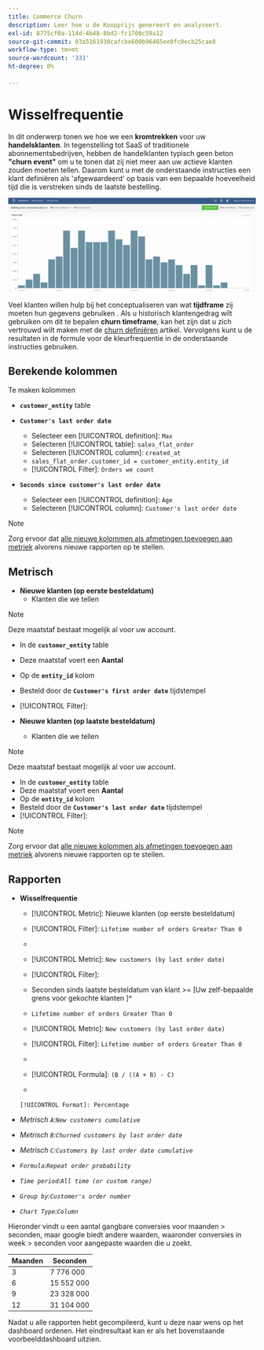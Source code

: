 ```yaml
---
title: Commerce Churn
description: Leer hoe u de Koopprijs genereert en analyseert.
exl-id: 8775cf0a-114d-4b48-8bd2-fc1700c59a12
source-git-commit: 03a5161930cafcbe600b96465ee0fc0ecb25cae8
workflow-type: tm+mt
source-wordcount: '333'
ht-degree: 0%

---
```


# Wisselfrequentie

In dit onderwerp tonen we hoe we een **kromtrekken** voor uw **handelsklanten**. In tegenstelling tot SaaS of traditionele abonnementsbedrijven, hebben de handelklanten typisch geen beton **&quot;churn event&quot;** om u te tonen dat zij niet meer aan uw actieve klanten zouden moeten tellen. Daarom kunt u met de onderstaande instructies een klant definiëren als &#39;afgewaardeerd&#39; op basis van een bepaalde hoeveelheid tijd die is verstreken sinds de laatste bestelling.

![](../../assets/Churn_rate_image.png)

Veel klanten willen hulp bij het conceptualiseren van wat **tijdframe** zij moeten hun gegevens gebruiken . Als u historisch klantengedrag wilt gebruiken om dit te bepalen **churn timeframe**, kan het zijn dat u zich vertrouwd wilt maken met de [churn definiëren](../analysis/define-cust-churn.md) artikel. Vervolgens kunt u de resultaten in de formule voor de kleurfrequentie in de onderstaande instructies gebruiken.

## Berekende kolommen

Te maken kolommen

* **`customer_entity`** table
* **`Customer's last order date`**
   * Selecteer een [!UICONTROL definition]: `Max`
   * Selecteren [!UICONTROL table]: `sales_flat_order`
   * Selecteren [!UICONTROL column]: `created_at`
   * `sales_flat_order.customer_id = customer_entity.entity_id`
   * [!UICONTROL Filter]: `Orders we count`

* **`Seconds since customer's last order date`**
   * Selecteer een [!UICONTROL definition]: `Age`
   * Selecteren [!UICONTROL column]: `Customer's last order date`

>[!NOTE]
>
>Zorg ervoor dat [alle nieuwe kolommen als afmetingen toevoegen aan metriek](../data-warehouse-mgr/manage-data-dimensions-metrics.md) alvorens nieuwe rapporten op te stellen.

## Metrisch

* **Nieuwe klanten (op eerste besteldatum)**
   * Klanten die we tellen

>[!NOTE]
>
>Deze maatstaf bestaat mogelijk al voor uw account.

* In de **`customer_entity`** table
* Deze maatstaf voert een **Aantal**
* Op de **`entity_id`** kolom
* Besteld door de **`Customer's first order date`** tijdstempel
* [!UICONTROL Filter]:

* **Nieuwe klanten (op laatste besteldatum)**
   * Klanten die we tellen

>[!NOTE]
>
>Deze maatstaf bestaat mogelijk al voor uw account.

* In de **`customer_entity`** table
* Deze maatstaf voert een **Aantal**
* Op de **`entity_id`** kolom
* Besteld door de **`Customer's last order date`** tijdstempel
* [!UICONTROL Filter]:

>[!NOTE]
>
>Zorg ervoor dat [alle nieuwe kolommen als afmetingen toevoegen aan metriek](../data-warehouse-mgr/manage-data-dimensions-metrics.md) alvorens nieuwe rapporten op te stellen.

## Rapporten

* **Wisselfrequentie**
   * [!UICONTROL Metric]: Nieuwe klanten (op eerste besteldatum)
   * [!UICONTROL Filter]: `Lifetime number of orders Greater Than 0`
   * 
      [!UICONTROL Perspective]: `Cumulative`
   * [!UICONTROL Metric]: `New customers (by last order date)`
   * [!UICONTROL Filter]:
   * Seconden sinds laatste besteldatum van klant >= [Uw zelf-bepaalde grens voor gekochte klanten ]**`^`**
   * `Lifetime number of orders Greater Than 0`

   * [!UICONTROL Metric]: `New customers (by last order date)`
   * [!UICONTROL Filter]: `Lifetime number of orders Greater Than 0`
   * 
      [!UICONTROL Perspective]: Cumulative
   * [!UICONTROL Formula]: `(B / ((A + B) - C)`
   * 

      [!UICONTROL Format]: Percentage

* *Metrisch `A`:`New customers cumulative`*
* *Metrisch `B`:`Churned customers by last order date`*
* *Metrisch `C`:`Customers by last order date cumulative`*
* *`Formula`:`Repeat order probability`*
* *`Time period`:`All time (or custom range)`*
* *`Group by`:`Customer's order number`*
* *`Chart Type`:`Column`*

Hieronder vindt u een aantal gangbare conversies voor maanden > seconden, maar google biedt andere waarden, waaronder conversies in week > seconden voor aangepaste waarden die u zoekt.

| **Maanden** | **Seconden** |
|---|---|
| 3 | 7 776 000 |
| 6 | 15 552 000 |
| 9 | 23 328 000 |
| 12 | 31 104 000 |

Nadat u alle rapporten hebt gecompileerd, kunt u deze naar wens op het dashboard ordenen. Het eindresultaat kan er als het bovenstaande voorbeelddashboard uitzien.
